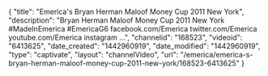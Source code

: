 {
    "title": "Emerica's Bryan Herman Maloof Money Cup 2011 New York",
    "description": "Bryan Herman Maloof Money Cup 2011 New York #MadeInEmerica #EmericaG6 facebook.com\/Emerica twitter.com\/Emerica youtube.com\/Emerica instagram ...",
    "channelid": "168523",
    "videoid": "6413625",
    "date_created": "1442960919",
    "date_modified": "1442960919",
    "type": "captivate",
    "layout": "channelVideo",
    "url": "\/emerica\/emerica-s-bryan-herman-maloof-money-cup-2011-new-york\/168523-6413625"
}